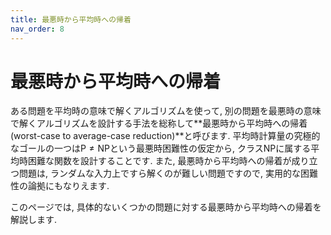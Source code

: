 ```yaml
---
title: 最悪時から平均時への帰着
nav_order: 8
---
```


# 最悪時から平均時への帰着

ある問題を平均時の意味で解くアルゴリズムを使って, 別の問題を最悪時の意味で解くアルゴリズムを設計する手法を総称して**最悪時から平均時への帰着(worst-case to average-case reduction)**と呼びます.
平均時計算量の究極的なゴールの一つは$\mathsf{P}\ne\mathsf{NP}$という最悪時困難性の仮定から, クラス$\mathsf{NP}$に属する平均時困難な関数を設計することです.
また, 最悪時から平均時への帰着が成り立つ問題は, ランダムな入力上ですら解くのが難しい問題ですので, 実用的な困難性の論拠にもなりえます.

このページでは, 具体的ないくつかの問題に対する最悪時から平均時への帰着を解説します.
